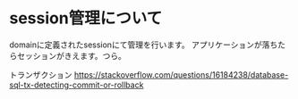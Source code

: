 # session管理について
domainに定義されたsessionにて管理を行います。
アプリケーションが落ちたらセッションがきえます。つら。

トランザクション
https://stackoverflow.com/questions/16184238/database-sql-tx-detecting-commit-or-rollback
